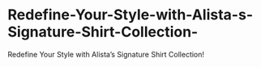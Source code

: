 # Redefine-Your-Style-with-Alista-s-Signature-Shirt-Collection-
Redefine Your Style with Alista’s Signature Shirt Collection!
